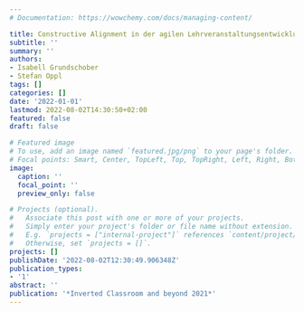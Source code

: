 ```yaml
---
# Documentation: https://wowchemy.com/docs/managing-content/

title: Constructive Alignment in der agilen Lehrveranstaltungsentwicklung
subtitle: ''
summary: ''
authors:
- Isabell Grundschober
- Stefan Oppl
tags: []
categories: []
date: '2022-01-01'
lastmod: 2022-08-02T14:30:50+02:00
featured: false
draft: false

# Featured image
# To use, add an image named `featured.jpg/png` to your page's folder.
# Focal points: Smart, Center, TopLeft, Top, TopRight, Left, Right, BottomLeft, Bottom, BottomRight.
image:
  caption: ''
  focal_point: ''
  preview_only: false

# Projects (optional).
#   Associate this post with one or more of your projects.
#   Simply enter your project's folder or file name without extension.
#   E.g. `projects = ["internal-project"]` references `content/project/deep-learning/index.md`.
#   Otherwise, set `projects = []`.
projects: []
publishDate: '2022-08-02T12:30:49.906348Z'
publication_types:
- '1'
abstract: ''
publication: '*Inverted Classroom and beyond 2021*'
---
```


